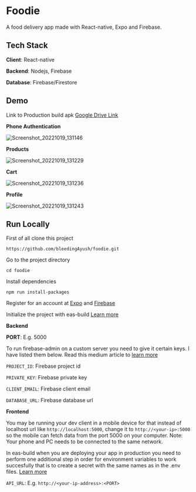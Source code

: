 # Foodie

A food delivery app made with React-native, Expo and Firebase.

## Tech Stack

**Client**: React-native

**Backend**: Nodejs, Firebase

**Database**: Firebase/Firestore

## Demo
Link to Production build apk [Google Drive Link](https://drive.google.com/file/d/1eI18qpumJZMc30Ap09XpKFPRFfyafocT/view?usp=sharing)

**Phone Authentication**

![Screenshot_20221019_131146](https://user-images.githubusercontent.com/66837202/196639330-65916b0a-8a52-4c32-a9d7-66f8cceb2852.jpg)

**Products**

![Screenshot_20221019_131229](https://user-images.githubusercontent.com/66837202/196639790-77e07fdf-4962-4d19-b2ed-0cc019010663.jpg)

**Cart**

![Screenshot_20221019_131236](https://user-images.githubusercontent.com/66837202/196639887-23441f06-397a-436f-8258-962c2eb8edcc.jpg)


**Profile**

![Screenshot_20221019_131243](https://user-images.githubusercontent.com/66837202/196639825-bd089b02-585f-4eb0-ae74-45cdbb4c5a8a.jpg)


## Run Locally

First of all clone this project 

```
https://github.com/bleedingAyush/foodie.git
```

Go to the project directory

```
cd foodie
```

Install dependencies


```
npm run install-packages
```

Register for an account at [Expo](https://expo.io/) and [Firebase](https://firebase.google.com/)

Initialize the project with eas-build [Learn more](https://docs.expo.dev/build/introduction/)

**Backend**

**PORT**: E.g. 5000

To run firebase-admin on a custom server you need to give it certain keys. I have listed them below. Read this medium article to [learn more](https://medium.com/litslink/firebase-admin-sdk-basics-in-examples-ee7e009a1116)

`PROJECT_ID`: Firebase project id

`PRIVATE_KEY`: Firebase private key

`CLIENT_EMAIL`: Firebase client email

`DATABASE_URL`: Firebase database url

**Frontend**

You may be running your dev client in a mobile device for that instead of localhost url like `http://localhost:5000`, change it to `http://<your-ip>:5000` so the mobile can fetch data from the port 5000 on your computer.
Note: Your phone and PC needs to be connected to the same network. 

In eas-build when you are deploying your app in production you need to perform one additional step in order for environment variables to work succesfully that is to create a secret with the same names as in the .env files. [Learn more](https://docs.expo.dev/guides/environment-variables/)

`API_URL`: E.g. `http://<your-ip-address>:<PORT>`
